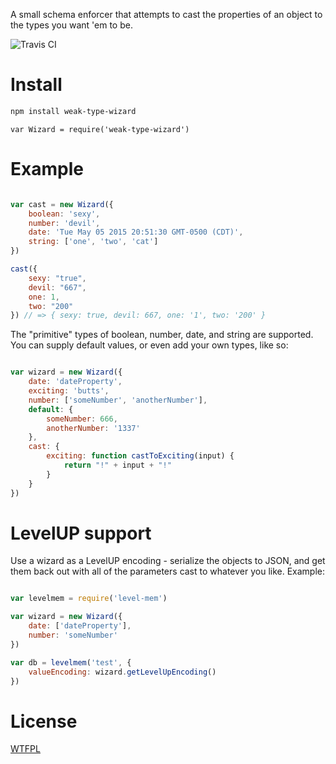 A small schema enforcer that attempts to cast the properties of an object to the types you want 'em to be.

![Travis CI](https://travis-ci.org/TehShrike/weak-type-wizard.svg)

# Install

```sh
npm install weak-type-wizard
```

```
var Wizard = require('weak-type-wizard')
```

# Example

<!-- js
var Wizard = require('.')
-->

```js

var cast = new Wizard({
	boolean: 'sexy',
	number: 'devil',
	date: 'Tue May 05 2015 20:51:30 GMT-0500 (CDT)',
	string: ['one', 'two', 'cat']
})

cast({
	sexy: "true",
	devil: "667",
	one: 1,
	two: "200"
}) // => { sexy: true, devil: 667, one: '1', two: '200' }

```

The "primitive" types of boolean, number, date, and string are supported.  You can supply default values, or even add your own types, like so:

```js

var wizard = new Wizard({
	date: 'dateProperty',
	exciting: 'butts',
	number: ['someNumber', 'anotherNumber'],
	default: {
		someNumber: 666,
		anotherNumber: '1337'
	},
	cast: {
		exciting: function castToExciting(input) {
			return "!" + input + "!"
		}
	}
})

```

# LevelUP support

Use a wizard as a LevelUP encoding - serialize the objects to JSON, and get them back out with all of the parameters cast to whatever you like.  Example:

```js

var levelmem = require('level-mem')

var wizard = new Wizard({
	date: ['dateProperty'],
	number: 'someNumber'
})

var db = levelmem('test', {
	valueEncoding: wizard.getLevelUpEncoding()
})

```

License
=====

[WTFPL](http://wtfpl2.com/)
